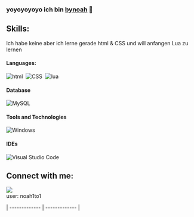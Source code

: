 ### yoyoyoyoyo ich bin [bynoah]([https://bynoahh.github.io]) 👋

## Skills:

Ich habe keine aber ich lerne gerade html & CSS und will anfangen Lua zu lernen

#### Languages:

![html](https://img.shields.io/badge/html-ED8B00?style=for-the-badge&logo=html&logoColor=white)&nbsp;
![CSS](https://img.shields.io/badge/CSS-3776AB?style=for-the-badge&logo=css&logoColor=white)&nbsp;
![lua](https://img.shields.io/badge/lua-121011?style=for-the-badge&logo=lua&logoColor=white)

#### Database

![MySQL](https://img.shields.io/badge/MySQL-00000F?style=for-the-badge&logo=mysql&logoColor=white)&nbsp;

#### Tools and Technologies

![Windows](https://img.shields.io/badge/Windows-FCC624?style=for-the-badge&logo=windows&logoColor=black)&nbsp;
<!-- ![AWS](https://img.shields.io/badge/Amazon_AWS-232F3E?style=flat&logo=amazon-aws&logoColor=white)&nbsp;
![Google Cloud](https://img.shields.io/badge/Google_Cloud-4285F4?style=flat&logo=google-cloud&logoColor=white)&nbsp; -->

#### IDEs

![Visual Studio Code](https://img.shields.io/badge/Visual%20Studio%20Code-0078d7.svg?style=for-the-badge&logo=visual-studio-code&logoColor=white)&nbsp;


## Connect with me:

<p align = "center">

[<img src="https://img.shields.io/badge/Discord-%2312100E.svg?&style=for-the-badge&logo=kaggle&logoColor=white&color=black" />](https://www.discord.com) <br>user: noah1to1
</p>

| ------------- | ------------- |
